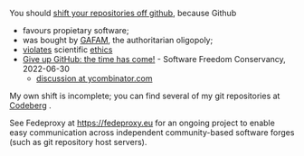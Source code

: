 You should [shift your repositories off github](https://archive.vn/U1R2L), because Github

* favours propietary software; 
* was bought by [GAFAM](https://en.wikipedia.org/wiki/GAFAM), the authoritarian oligopoly; 
* [violates](https://archive.today/9atnl) scientific [ethics](https://archive.today/ZtNcK)
* [Give up GitHub: the time has come!](https://sfconservancy.org/blog/2022/jun/30/give-up-github-launch) - Software Freedom Conservancy, 2022-06-30
  * [discussion at ycombinator.com](https://news.ycombinator.com/item?id=31932250)

My own shift is incomplete; you can find several of my git repositories at [Codeberg](https://codeberg.org/boud) .

See Fedeproxy at https://fedeproxy.eu for an ongoing project to enable easy communication across independent community-based software forges (such as git repository host servers).
